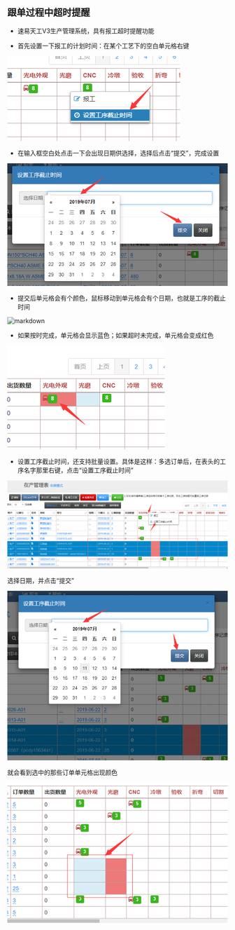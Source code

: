 ## 跟单过程中超时提醒

- 速易天工V3生产管理系统，具有报工超时提醒功能

- 首先设置一下报工的计划时间：在某个工艺下的空白单元格右键

![markdown](images/42.png)

- 在输入框空白处点击一下会出现日期供选择，选择后点击“提交”，完成设置

![markdown](images/43.png)

- 提交后单元格会有个颜色，鼠标移动到单元格会有个日期，也就是工序的截止时间

![markdown](images/47.jpg)

- 如果按时完成，单元格会显示蓝色；如果超时未完成，单元格会变成红色

![markdown](images/45.png)

- 设置工序截止时间，还支持批量设置。具体是这样：多选订单后，在表头的工序名字那里右键，点击“设置工序截止时间”

![markdown](images/80.png)

选择日期，并点击“提交”

![markdown](images/81.png)

就会看到选中的那些订单单元格出现颜色

![markdown](images/82.png)